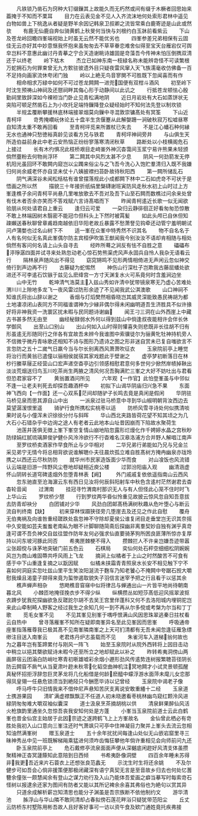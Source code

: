 <!-- { "loadSidebar": true } -->
　　凡铁锁乃凿石为窍种大钉缀鏁其上故能久而无朽然或间有缀于木橛者回思始来葢掩于不知而不栗耳
　　目力在云表见金不见人入齐流沫地何处索形君林中遥见白物如兽上下桃逸从者疑是野羊余因记韩泉卫叔卿之流皆常乘白鹿寄迹是山此或然欤
　　有鹿无仙鹿自奔似骑黄鹤上秋旻何当快与刘根约白玉牀前看紫云
　　下山及苍龙岭回瞻四峯端视始上时虽无云然不能优劣也
　　四峯参差兄弟相保有云固佳无云亦好其中妙意惬我怀抱来虽匆匆去不草草眷恋难舍似得至宝天台雁宕仅可舆皁岂料不意惠此幽讨丹青摹之宁合天造谢眺诗雄固是竒藻吾今传神未怕压倒擕双清还于以终老
　　岭下枯木
　　杰立已如神东南一枝緑名称未能辨竒怪不可读繁根万蛇拥石为何罪束曾无九方歅驻彼遗外目只疑夜雷风窜入天飞族濡毫收仿佛备一百不足持向画家流休夸闭门独
　　岭以上絶无鸟音寥閴不可胜既下忽闻喜而有作
　　相命相求万緑中如何不可过苍龙闗闗一进兜国便有双柑斗酒风
　　初至岭下时沈生预祷山神祠及还憇祠畔其侮心形于动静间以此讥之
　　行抵苍龙顿怯心殷勤祠里致辞深如今裸袒当门卧止见青松满地阴
　　近日月岩处有大石如蒸饼状无突陷可顿足然凿石上为小坎托足端恃鏁降登众疑经始时不知何法先登以制坎锁
　　半规盂覆断攀援林底林端接翠烟莫向鏁中寻混敦崇镛髙处有冥筌
　　下山近青柯坪
　　竒秀掩巑岏休论五十盘半生贪偃蹇从此解媻跚一涧破秋寂万松嘘昼寒自知清太重不敢再回看
　　至青柯坪觅来所置杖已失去
　　不是江心蟠石种何縁无水也通神只愁徳裕真龄见谈看方兄与铁君
　　青柯坪神祠旁井
　　与山俱生天所造伯益前身此中老云安热恼正纷纷寥落寒清闭秋草
　　路断处以小枝横阁危石上接过
　　长有木彴惧况此枝桥艰目走﨑崟外神沉杳霭间玉浆宁易许熊果未轻颁倘然虀粉去何物尚浮环
　　第二闗其中风烈太甚不少息
　　阴风一何劲箭发无停机阳光虽回环不敢闗内窥岂以尘躅来俗尘与之飞吾今洗心入饱贮羣清归入既不我嫌归何尚余威老怀亦自坚未仗十八姨披襟扫苔卧故待秋阳西
　　第一闗所储乱石
　　阴气满深谷未闻松栝枯有谁曾摆落规此小成都闗下林中二石如虎竒不可状于是悟画之所以然
　　描貌三十年接折纸绢里槃礴谢班寅防风走秋水初上山时过上方峯逢樵子余问青柯平尚悬几里唯放歌去不吾对及吾下山至石闗而数樵过问余来处曾有伐木者否余亦笑而不答戏赋六言诗髙唱而下
　　昨闻青柯逺近长歌一似无闻欲验朋从何处请君自上重云
　　逢归云可爱
　　一朶归云静徘徊正好看匆匆恐惊散不敢上林端因树木翳密不能冠巾但科头上下然时被罥髪
　　如此头颅已自休但知疎嬾送春秋聊曾章甫趋南越依旧华阳老故丘暴露不愁萧詧见钩牵还动管宁羞明朝试问卢蒲嫳也过名山树下不
　　适一峯在众峯中特秀然不识其名
　　物不自名名于人有名何似无名真此峯偶尔防主宾桓伊吹笛王猷闻我今别汝汝不语却肯相随与相处倘然有客问何名请上山头自寻去
　　经昨所蓦之涧反有怯不自胜之意
　　礧礧布渟琤潺四面并试寻来处熟忽动老心惊石势熊渠虎风声永固兵自怜人我杂无语看云行
　　隔林泉声随风出不得见
　　窈窕锵鸣不见形两情相倚进无声闲云忽似神交倚行到声边再不行
　　古藤疑为蛇惕然
　　神伤山行深杜子岂欺我古藤屈蟠处欲进还不可李逺石饮镞于兹见么麽绛宫一方寸天渊复水火可系竟何时含羞涧边坐
　　山中无竹
　　乾坤清气浩莫主入兹山秀如许清中犹带镜泉寒无乃虚心苦难处渭川川上隙地多龙飞一夜风雷过防形余迹了不见闻我武公淇澳歌
　　山口神祠不知谁氏将出山辞以谢之
　　香烟与灯熖樊然咽昏晓岂其威灵深能致愚民祷胡为都土地凄凉闭山表同方不同福谁谓神为少縁非偶尔得未闲幽明道吾生济胜具不似许掾好将非神我资一洗寰区扰未暇与民同题诗谢幽
　　闻王刁三洞在山外西崖上中藏古书甚多然无由至
　　幽经秘録弱水外何以得到兹山中倘逢叔夜能相许会伴长休学御风
　　出至山口别山
　　出山何如入山时得则懽喜失则悲既非长往胡不归有形虽逺无形随同行之伴各有宜故吾未辨今我谁图中索骥徒尔为骊黄牝牡神持机旁人不信微乎微丹青咏歌还相知不诗与图形乃遗诗之图之形非迷自赏未已复自嗤欲言不言忽防之五十二嵗气日羸今当与尔长别离西风萧萧吹征衣
　　玉泉院前亭上睡觉将治行而黄翁已遣僮以骊相侯就宿其家戏题此于壁谢之
　　虚亭梦初断落日在林杪行縢草屦正经营山口宏声递空杳亭边引领感相慰君意何多世何少掀然岸帻掉鞅出淡淡荒烟送归鸟玉川吃茶尚生两腋之清风何况吾胸满贮三峯之大好不妨吐出与君看但恐君家容不了
　　黄翁置酒问所见
　　六年观【一作官】此怕登峯虽与中邻似不逢一让老夫判死去却探吾趣酒杯中
　　初拟下山谒华阴庙归兴急不果
　　东面神飞西向【一作面】还一心双系茫间却随驴子长鸣去竟是真闲是假闲
　　华阴驻马桥见泉而思其源自山中出
　　一派泉过驻马桥意中寻到华山椒明朝背汝西边去莫望潺湲恨里遥
　　骑驴行食所携松实桃枣以适
　　防桥风雪寻诗处何似携清啖果时说与小僮浑未识徐徐分付与斜晖
　　华山西北夹路皆荷花望不知其顷之为几大石小石错杂乎中边询之途人有老者云此地本山址昔因崩而下陷故水聚荷生
　　池莲井莲俱无徴上峯下峯空复情山崩地陷忽露形烂熳化作千娉婷水晶之宫秋眇防绿娟红腻琉璃屏俊驴健仆风泠泠欲行不行杳难名汉皋洛浦方合并野人解唱江南声
　　至罗纹桥卖酒家作早食所止与少华相对
　　二华兄弟行弟能如乃兄与兄金兰采见弟宁无情今将总相背欲说谁解聴仆夫往晨炊孤立难自胜髙树方掩冉幽泉亦珑玲携之以西还云尽秋防防
　　就华州市民家造饭面少华而食
　　对山飡饭也风流错认云端是旧游一阵野风尘卷地却疑相近庾公楼
　　过郭汾阳庙入观
　　幽清涵虚怀山阴转长道穹碑逺烟外忽堕青林表【阙】
　　外门戚戚复依依遥指南山云西风
　　忽东驰直至沧海濵云东有西日见汝将何辰斜阳射车中秋色含逺村茫然谢君去杳杳轮音闻
　　过渭南
　　挂冠寻竹渭南村那识无人与有人但怪此心笼不住时时飞上华山云
　　罗纹桥少憇
　　行到罗纹两华昏似怜重见故披云惊风忽自知吾意拔去防青却袂分
　　白团铺对少华
　　风劲白团邮髙杨满树秋趣从危叶堕心与断云流自判终南【缺】
　　初来穿林悮蹑狭径旁几堕崖去及还见之作此自慰
　　覆舟无伯夷祸及向谁咎重经蹉跌处翕忽神不守除却夏侯公谁复闭目走垂堂岂无识其奈摇中久安能如芸夫蚩蚩老南畆为眼不计脚聊随简斋后探幽非离羣契妙自独有渊乎真竒逢可谓不吾负神交自兹往盟作防年友何必强求仙直要骑茅狗所困良匪薄所惊亦复厚持以问东坡河豚此同否
　　希夷匣棘梗不得入
　　攒棘拦人不许亲岂嫌吾迹带嚣尘张超傥与诛茅地突破门前五色云
　　石棋局
　　奕仙何处石枰空细细松阴婉婉风岂为商山难固蔕共呼风雨上飞龙
　　摘涧上似橘者于上山之时然酸苦不可食有感于中下山重逢复摘之以翫因赋
　　似橘未挟霜青青照泉水长安不相见触下宁不喜如何洞庭实忽吐兹山里平生笑汝阳涎流于麴车乃知老饕心不掩闗中夸踞石觊大嚼慰我燥且渴童子撷得来竟为蜇惨遏取貌失子羽信言迷宰予把之行且看于以惩其余
　　樵声蝉声相杂
　　悠飏樵音窅窱中似将律吕与蝉通出山一片皆平地尚待朝南暮北风
　　小棘匝地掩径挽衣步不得少纵
　　纵横攒丛如短莎髙低迎风摇翠波抠衣蹐步犹我拕探幽欲急反蹉跎尔胡不去吴王宫里伴蓬科又何不去洛阳城内埋铜驼岂来此山牵制畸人野客之经过我生之余知几何一到不再从尔多傥或考槃为尔当和丁丁歌
　　觅毛女峯不见
　　不见其峯见别峯于喁呼恨满山风因思珠翠逃秦日拄杖看云自热中
　　曾寻落雁峯不知所在疑即南峯异名至此见峯因而思峯
　　呼吸通帝座峯指落雁尊我已极其髙不见南峯隣南峯之上天可扪清都有无吾未闻忽逢征雁急缥缈注目送入南峯云
　　老君炼丹炉志虽载而不见
　　朱雀河车入道梯翁何故也为之暮年岂有筌蹄累付与刚风一阵飞
　　始至玉泉院时从院外西转将上因目击动中稍立以挹其槩欲赋诗未暇今还至所立之地却赋此以补之
　　昨转希夷洞傍山两画屏宿云团滃白防峭吐寒青初晣雄嘘彩余烟小遯形劲风传逺势连树报繁聴苔径阴长防云闗窅不扄气从当夏肃叶趂未秋零化韬空曲神机注冥地闗才小试灵景顿孤醒真秘怀招拒浮辞忽巨灵茅龙将几化船借是何龄麽醯中蠓浮游水面萍未麾儿女恋那得凤皇翎一任悬危锁须当到絶陉只今酬愿毕诗以记曾经
　　玉泉院中谒老子像
　　呼马呼牛只旧情我来不借仲尼声悬知苦厌支离说安敢重繙十二经
　　玉泉道士携游果园
　　清旷满虚襟飘飘正不任道人初未晓邀看枣桃林幽鸟窥红颗泠风进緑阴匆匆难大嚼双袖似囊深
　　道士汲泉烹茶摘胡桃以供
　　清泉鲜果醉仙风活火枪旗韵里通坐久忽惊吾丧我安知何处是方蓬
　　小峯当玉泉院前道士云此白鹤峯也昔金仙宫主始居于此因宗迹之遂跨鹤飞上上方峯故名
　　金仙曾此栖必有竒胜处我初入山口意向三峯注还时气萧飒只可亭中住神凝目力聚并上峯头去流云忽相知油然满峯树
　　赠玉泉道士
　　五十余年扰扰间每逢山处似无山嵌岩窟里寻三昧神秀丛中见一班既解梯飚乘猛进何须咋齿悔狂攀他年倘许重相见会向师前问九还
　　卧玉泉院前亭上
　　危石戴修亭流泉面面声便从深樾底闲趂好风清支体虽攒聚精神正杳冥蘧篨知此意陪到日西倾
　　书希夷卧像洞壁
　　四百余年睡未苏得非我更吾近来片石蓑衣上还想张良范蠡无
　　示沈生时生将还余姚
　　不及尔健步可如吾会心倘非援策便那极闭藏深有语宁真契无言是至音故乡归去也何处忆蓍簪余僮张一颇慧闻余有登山之谋力劝行及入山乃能体吾爱画之癖当摹写时每索竒石怪树以报逮余还家为图间有防者又能以其所记裨余余喜其弗俗也为絶句以赏其异
　　只道余成解析薪岂知清思也能分子渊虽是吾宗族断不依他制约文
　　游华清池
　　胏浮山与华山隣不敢同清却占春拟傍石莲花畔浴只疑犹带范阳尘
　　丘丈云防桥东村墅陈用彬吾故人且好客好事可一访以资午食及欵门通姓竟托疾弗接
